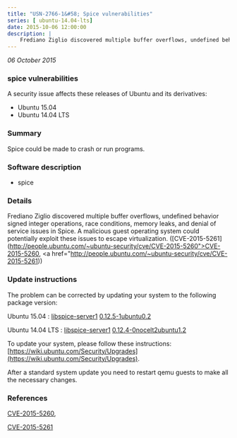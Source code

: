 ```yaml
---
title: "USN-2766-1&#58; Spice vulnerabilities"
series: [ ubuntu-14.04-lts]
date: 2015-10-06 12:00:00
description: |
    Frediano Ziglio discovered multiple buffer overflows, undefined behavior signed integer operations, race conditions, memory leaks, and denial of service issues in Spice. A malicious guest operating system could potentially exploit these issues to escape virtualization. ([CVE-2015-5261](http://people.ubuntu.com/~ubuntu-security/cve/CVE-2015-5260">CVE-2015-5260</a>, <a href="http://people.ubuntu.com/~ubuntu-security/cve/CVE-2015-5261)) 
--- 
```

 
 

*06 October 2015*

### spice vulnerabilities

A security issue affects these releases of Ubuntu and its derivatives:

* Ubuntu 15.04
* Ubuntu 14.04 LTS

### Summary

Spice could be made to crash or run programs. 

### Software description

* spice 

### Details

Frediano Ziglio discovered multiple buffer overflows, undefined behavior signed integer operations, race conditions, memory leaks, and denial of service issues in Spice. A malicious guest operating system could potentially exploit these issues to escape virtualization. ([CVE-2015-5261](http://people.ubuntu.com/~ubuntu-security/cve/CVE-2015-5260">CVE-2015-5260</a>, <a href="http://people.ubuntu.com/~ubuntu-security/cve/CVE-2015-5261)) 

### Update instructions

The problem can be corrected by updating your system to the following package version:

Ubuntu 15.04
 : [libspice-server1](https://launchpad.net/ubuntu/+source/spice) <span> [0.12.5-1ubuntu0.2](https://launchpad.net/ubuntu/+source/spice/0.12.5-1ubuntu0.2) </span> 

Ubuntu 14.04 LTS
 : [libspice-server1](https://launchpad.net/ubuntu/+source/spice) <span> [0.12.4-0nocelt2ubuntu1.2](https://launchpad.net/ubuntu/+source/spice/0.12.4-0nocelt2ubuntu1.2) </span> 

To update your system, please follow these instructions: [https://wiki.ubuntu.com/Security/Upgrades](https://wiki.ubuntu.com/Security/Upgrades).

After a standard system update you need to restart qemu guests to make all the necessary changes. 

### References

 
 [CVE-2015-5260](http://people.ubuntu.com/~ubuntu-security/cve/CVE-2015-5260), 

 [CVE-2015-5261](http://people.ubuntu.com/~ubuntu-security/cve/CVE-2015-5261)
 

